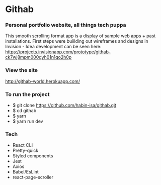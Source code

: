 # Githab

### Personal portfolio website, all things tech puppa

This smooth scrolling format app is a display of sample web apps + past installations. First steps were buiilding out wireframes and designs in Invision - Idea development can be seen here: https://projects.invisionapp.com/prototype/githab-ck7wj8mpm000dyh01n1qo2h0p

### View the site

http://githab-world.herokuapp.com/

### To run the project

- \$ git clone https://github.com/habin-isa/githab.git
- \$ cd githab
- \$ yarn
- \$ yarn run dev

### Tech

- React CLI
- Pretty-quick
- Styled components
- Jest
- Axios
- Babel/EsLint
- react-page-scroller
